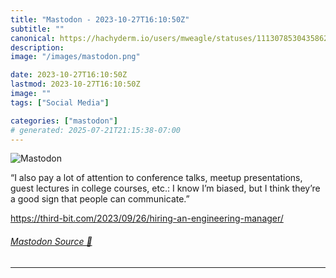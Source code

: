```yaml
---
title: "Mastodon - 2023-10-27T16:10:50Z"
subtitle: ""
canonical: https://hachyderm.io/users/mweagle/statuses/111307853043586253
description:
image: "/images/mastodon.png"

date: 2023-10-27T16:10:50Z
lastmod: 2023-10-27T16:10:50Z
image: ""
tags: ["Social Media"]

categories: ["mastodon"]
# generated: 2025-07-21T21:15:38-07:00
---
```

![Mastodon](/images/mastodon.png)

<p>“I also pay a lot of attention to conference talks, meetup presentations, guest lectures in college courses, etc.: I know I’m biased, but I think they’re a good sign that people can communicate.”</p><p><a href="https://third-bit.com/2023/09/26/hiring-an-engineering-manager/" target="_blank" rel="nofollow noopener noreferrer" translate="no"><span class="invisible">https://</span><span class="ellipsis">third-bit.com/2023/09/26/hirin</span><span class="invisible">g-an-engineering-manager/</span></a></p>


###### [Mastodon Source 🐘](https://hachyderm.io/@mweagle/111307853043586253)

___
